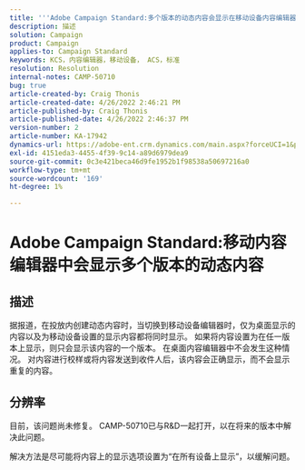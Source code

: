 ```yaml
---
title: '''Adobe Campaign Standard:多个版本的动态内容会显示在移动设备内容编辑器中'
description: 描述
solution: Campaign
product: Campaign
applies-to: Campaign Standard
keywords: KCS，内容编辑器，移动设备， ACS，标准
resolution: Resolution
internal-notes: CAMP-50710
bug: true
article-created-by: Craig Thonis
article-created-date: 4/26/2022 2:46:21 PM
article-published-by: Craig Thonis
article-published-date: 4/26/2022 2:46:37 PM
version-number: 2
article-number: KA-17942
dynamics-url: https://adobe-ent.crm.dynamics.com/main.aspx?forceUCI=1&pagetype=entityrecord&etn=knowledgearticle&id=bf9ea09f-6fc5-ec11-a7b6-0022480a10ee
exl-id: 4151eda3-4455-4f39-9c14-a89d6979dea9
source-git-commit: 0c3e421beca46d9fe1952b1f98538a50697216a0
workflow-type: tm+mt
source-wordcount: '169'
ht-degree: 1%

---
```


# Adobe Campaign Standard:移动内容编辑器中会显示多个版本的动态内容

## 描述


据报道，在投放内创建动态内容时，当切换到移动设备编辑器时，仅为桌面显示的内容以及为移动设备设置的显示内容都将同时显示。 如果将内容设置为在任一版本上显示，则只会显示该内容的一个版本。 在桌面内容编辑器中不会发生这种情况。 对内容进行校样或将内容发送到收件人后，该内容会正确显示，而不会显示重复的内容。


## 分辨率


目前，该问题尚未修复。 CAMP-50710已与R&amp;D一起打开，以在将来的版本中解决此问题。



解决方法是尽可能将内容上的显示选项设置为“在所有设备上显示”，以缓解问题。
